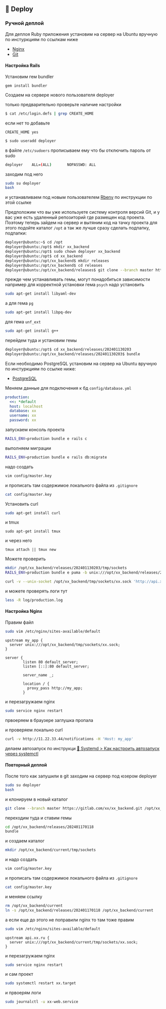 ## 🚀 Deploy

### Ручной деплой

Для деплоя Ruby приложения
установим на сервер на Ubuntu вручную
по инстуркциям по ссылкам ниже
* [Nginx](../nginx/install.md)
* [Git](../git/install.md)

#### Настройка Rails
Установим гем bundler
```
gem install bundler
```

Создаем на сервере нового пользователя deployer

только предварительно проверьте наличие настройки
```sh
$ cat /etc/login.defs | grep CREATE_HOME
```
если нет то добавьте
```
CREATE_HOME yes
```

```sh
$ sudo useradd deployer
```
в файле `/etc/sudoers` прописываем ему что бы отключить пароль от sudo

```sh
deployer    ALL=(ALL)       NOPASSWD: ALL
```

заходим под него
```sh
sudo su deployer
bash
```

и устанавливаем под новым пользователем [Rbenv](../ruby/install.md) по инструкции по этой ссылке

Предположим что вы уже используете систему контроля версий Git,
и у вас уже есть удаленный репозиторий где размещен код проекта.
Поэтому теперь зайдем на сервер и вытяним код на тачку проекта
для этого подойте каталог `/opt`
а так же лучше сразу сделать подпапку, подпапки:
```sh
deployer@ubuntu:~$ cd /opt
deployer@ubuntu:/opt$ mkdir xx_backend
deployer@ubuntu:/opt$ sudo chown deployer xx_backend
deployer@ubuntu:/opt$ cd xx_backend
deployer@ubuntu:/opt/xx_backend$ mkdir releases
deployer@ubuntu:/opt/xx_backend$ cd releases
deployer@ubuntu:/opt/xx_backend/releases$ git clone --branch master https://gitlab.com/xx/xx_backend.git /opt/xx_backend/releases/202401130203
```

прежде чем устанавливать гемы, могут понадобиться зависимости
например для корректной установки гема `psych` надо установить
```sh
sudo apt-get install libyaml-dev
```

а для гема `pg` 
```sh
sudo apt-get install libpq-dev
```

для гема `unf_ext`
```sh
sudo apt-get install g++
```

перейдем туда и установим гемы
```sh
deployer@ubuntu:/opt$ cd xx_backend/releases/202401130203
deployer@ubuntu:/opt/xx_backend/releases/202401130203$ bundle
```

Если необходимо PostgreSQL
установим на сервер на Ubuntu вручную
по инстуркциям по ссылке ниже:
* [PostgreSQL](../postgresql/install.md)

Меняем данные для подключения к бд `config/database.yml`
```yaml
production:
  <<: *default
  host: localhost
  database: xx
  username: xx
  password: xx
```

запускаем консоль проекта
```sh
RAILS_ENV=production bundle e rails c
```

выполняем миграции
```sh
RAILS_ENV=production bundle e rails db:migrate
```

надо создать
```sh
vim config/master.key 
```

и прописать там содержимое локального файла из `.gitignore`
```sh
cat config/master.key 
```

Установить curl
```sh
sudo apt-get install curl
```

и tmux
```
sudo apt-get install tmux
```

и через него
```
tmux attach || tmux new
```

Можете проверить
```sh
mkdir /opt/xx_backend/releases/202401130203/tmp/sockets
RAILS_ENV=production bundle e puma -b unix:///opt/xx_backend/releases/202401130203/tmp/sockets/xx.sock
```

```sh
curl -v --unix-socket /opt/xx_backend/tmp/sockets/xx.sock 'http://api.xx.ru/notifications'
```

и можете проверять логи тут
```sh
less -R log/production.log
```

#### Настройка Nginx

Правим файл
```sh
sudo vim /etc/nginx/sites-available/default
```

```
upstream my_app {
  server unix:///opt/xx_backend/tmp/sockets/xx.sock;
}

server {
        listen 80 default_server;
        listen [::]:80 default_server;

        server_name _;

        location / {
          proxy_pass http://my_app;
        }
```

и перезагружаем nginx

```sh
sudo service nginx restart
```

првоеряем в браузере заглушка пропала

и проверяем локально curl
```sh
curl -v http://11.22.33.44/notifications -H 'Host: my_app'
```

делаем автозапуск по инструкци [🔧 Systemd > Как настроить автозапуск через systemctl](../systemd/autostart.md)

#### Повторный деплой

После того как запушили в git
заходим на сервер под юзером deployer
```sh
sudo su deployer
bash
```

и клонируем в новый каталог
```sh
git clone --branch master https://gitlab.com/xx/xx_backend.git /opt/xx_backend/releases/202401170118
```

переходим туда и ставим гемы
```sh
cd /opt/xx_backend/releases/202401170118
bundle
```

и создаем каталог
```sh
mkdir /opt/xx_backend/current/tmp/sockets
```

и надо создать
```sh
vim config/master.key 
```

и прописать там содержимое локального файла из `.gitignore`
```sh
cat config/master.key 
```

и меняем ссылку
```sh
rm /opt/xx_backend/current
ln -s /opt/xx_backend/releases/202401170118 /opt/xx_backend/current
```

а если еще до этого не поправили nginx
то там тоже правим
```sh
sudo vim /etc/nginx/sites-available/default
```

```
upstream api.xx.ru {
  server unix:///opt/xx_backend/current/tmp/sockets/xx.sock;
}
```

и перезагружаем nginx

```sh
sudo service nginx restart
```

и сам проект
```sh
sudo systemctl restart xx.target
```

и првоерям логи
```sh
sudo journalctl -u xx-web.service
```